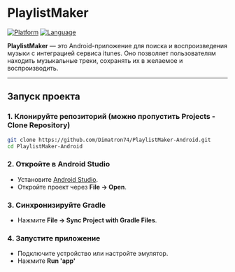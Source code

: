 # PlaylistMaker

[![Platform](https://img.shields.io/badge/Platform-Android-green)](https://developer.android.com/)
[![Language](https://img.shields.io/badge/Language-Kotlin-blue)](https://kotlinlang.org/)

**PlaylistMaker** — это Android-приложение для поиска и воспроизведения музыки с интеграцией сервиса itunes. Оно позволяет пользователям находить музыкальные треки, сохранять их в желаемое и воспроизводить.

---

## Запуск проекта

### 1. Клонируйте репозиторий (можно пропустить Projects - Clone Repository)
```bash
git clone https://github.com/Dimatron74/PlaylistMaker-Android.git
cd PlaylistMaker-Android
```

### 2. Откройте в Android Studio
- Установите [Android Studio](https://developer.android.com/studio).
- Откройте проект через **File → Open**.

### 3. Синхронизируйте Gradle
- Нажмите **File → Sync Project with Gradle Files**.

### 4. Запустите приложение
- Подключите устройство или настройте эмулятор.
- Нажмите **Run 'app'**
